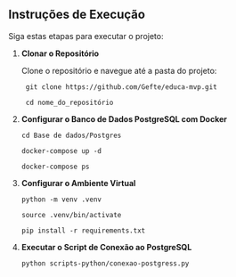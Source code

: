 ## Instruções de Execução

Siga estas etapas para executar o projeto:

1. **Clonar o Repositório**

   Clone o repositório e navegue até a pasta do projeto:
   ```shell
    git clone https://github.com/Gefte/educa-mvp.git
    
    cd nome_do_repositório

2. **Configurar o Banco de Dados PostgreSQL com Docker**
    
    ```shell
    cd Base de dados/Postgres
    
    docker-compose up -d
    
    docker-compose ps

3. **Configurar o Ambiente Virtual**
    
    ```shell
    python -m venv .venv
    
    source .venv/bin/activate

    pip install -r requirements.txt

4. **Executar o Script de Conexão ao PostgreSQL**

    ```shell
    python scripts-python/conexao-postgress.py


